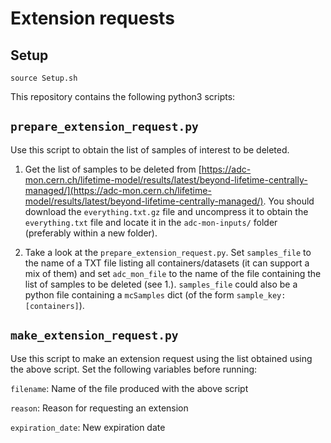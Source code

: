 # Extension requests

## Setup

```
source Setup.sh
```

This repository contains the following python3 scripts:

## ```prepare_extension_request.py```

Use this script to obtain the list of samples of interest to be deleted.

1. Get the list of samples to be deleted from [https://adc-mon.cern.ch/lifetime-model/results/latest/beyond-lifetime-centrally-managed/](https://adc-mon.cern.ch/lifetime-model/results/latest/beyond-lifetime-centrally-managed/). You should download the ```everything.txt.gz``` file and uncompress it to obtain the ```everything.txt``` file and locate it in the ```adc-mon-inputs/``` folder (preferably within a new folder).

2. Take a look at the ```prepare_extension_request.py```. Set ```samples_file``` to the name of a TXT file listing all containers/datasets (it can support a mix of them) and set ```adc_mon_file``` to the name of the file containing the list of samples to be deleted (see 1.). ```samples_file``` could also be a python file containing a ```mcSamples``` dict (of the form ```sample_key:[containers]```).

## ```make_extension_request.py```

Use this script to make an extension request using the list obtained using the above script. Set the following variables before running:

```filename```: Name of the file produced with the above script

```reason```: Reason for requesting an extension

```expiration_date```: New expiration date
